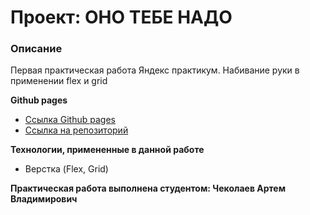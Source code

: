 # Проект: ОНО ТЕБЕ НАДО

### Описание

Первая практическая работа Яндекс практикум. Набивание руки в применении flex и grid

**Github pages**

- [Ссылка Github pages](https://kekovka.github.io/ono-tebe-nado/)
- [Ссылка на репозиторий](https://github.com/Kekovka/ono-tebe-nado.git/)

**Технологии, примененные в данной работе**

- Верстка (Flex, Grid)

**Практическая работа выполнена студентом: Чеколаев Артем Владимирович**
